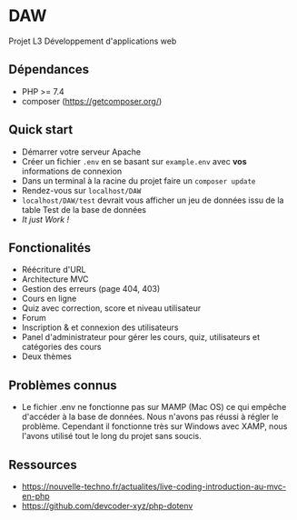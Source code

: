 # DAW
Projet L3 Développement d'applications web

## Dépendances

* PHP >= 7.4
* composer (https://getcomposer.org/)

## Quick start 

* Démarrer votre serveur Apache
* Créer un fichier `.env` en se basant sur `example.env` avec **vos** informations de connexion
* Dans un terminal à la racine du projet faire un `composer update`
* Rendez-vous sur `localhost/DAW`
* `localhost/DAW/test` devrait vous afficher un jeu de données issu de la table Test de la base de données
* *It just Work !*

## Fonctionalités 

* Réécriture d'URL
* Architecture MVC
* Gestion des erreurs (page 404, 403)
* Cours en ligne
* Quiz avec correction, score et niveau utilisateur
* Forum
* Inscription & et connexion des utilisateurs
* Panel d'administrateur pour gérer les cours, quiz, utilisateurs et catégories des cours
* Deux thèmes

## Problèmes connus

* Le fichier .env ne fonctionne pas sur MAMP (Mac OS) ce qui empêche d'accéder à la base de données. Nous n'avons pas réussi à régler le problème. Cependant il fonctionne très sur Windows avec XAMP, nous l'avons utilisé tout le long du projet sans soucis.

## Ressources 

* https://nouvelle-techno.fr/actualites/live-coding-introduction-au-mvc-en-php
* https://github.com/devcoder-xyz/php-dotenv

